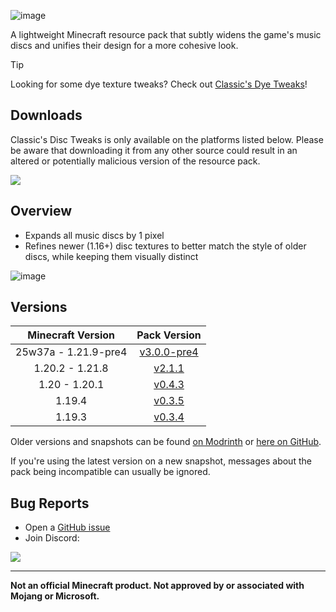 ![image](https://i.imgur.com/yRChQBP.png)

A lightweight Minecraft resource pack that subtly widens the game's music discs and unifies their design for a more cohesive look.

> [!TIP]
> Looking for some dye texture tweaks? Check out [Classic's Dye Tweaks](https://modrinth.com/resourcepack/classics-dye-tweaks)!

## Downloads

Classic's Disc Tweaks is only available on the platforms listed below. Please be aware that downloading it from any other source could result in an altered or potentially malicious version of the resource pack.

[![](https://img.shields.io/modrinth/dt/PQnL4SAX?label=Modrinth&style=for-the-badge&color=00AF5C&logo=modrinth)](https://modrinth.com/resourcepack/classics-disc-tweaks)

## Overview

* Expands all music discs by 1 pixel
* Refines newer (1.16+) disc textures to better match the style of older discs, while keeping them visually distinct

![image](https://i.imgur.com/zdRCYrV.gif)

## Versions

| Minecraft Version | Pack Version |
| :--: | :--: |
| 25w37a - 1.21.9-pre4 | [v3.0.0-pre4](https://modrinth.com/resourcepack/classics-disc-tweaks/version/v3.0.0-pre4) |
| 1.20.2 - 1.21.8 | [v2.1.1](https://modrinth.com/resourcepack/classics-disc-tweaks/version/v2.1.1) |
| 1.20 - 1.20.1 | [v0.4.3](https://modrinth.com/resourcepack/classics-disc-tweaks/version/v0.4.3) |
| 1.19.4 | [v0.3.5](https://modrinth.com/resourcepack/classics-disc-tweaks/version/v0.3.5) |
| 1.19.3 | [v0.3.4](https://modrinth.com/resourcepack/classics-disc-tweaks/version/v0.3.4) |

Older versions and snapshots can be found [on Modrinth](https://modrinth.com/datapack/classics-disc-tweaks/versions) or [here on GitHub](https://github.com/Classics-Craftworks/Classics-Disc-Tweaks/wiki/Versions).

If you're using the latest version on a new snapshot, messages about the pack being incompatible can usually be ignored.

## Bug Reports
* Open a [GitHub issue](https://github.com/Classics-Craftworks/Classics-Disc-Tweaks/issues/new/choose)
* Join Discord:

[![](https://img.shields.io/discord/1107084025442607206?label=Discord&style=for-the-badge&color=5865F2&logo=discord)](https://discord.gg/vZJSDjPcmu)

***

**Not an official Minecraft product. Not approved by or associated with Mojang or Microsoft.**